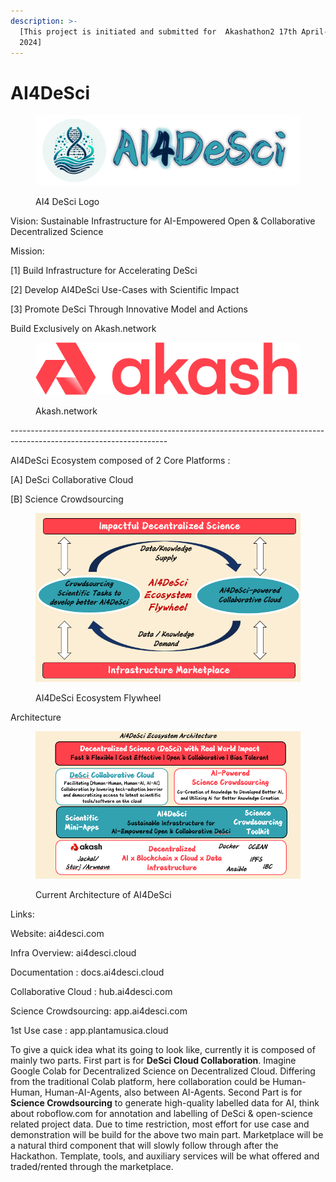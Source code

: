 ```yaml
---
description: >-
  [This project is initiated and submitted for  Akashathon2 17th April- 17th May
  2024]
---
```


# AI4DeSci

<figure><img src=".gitbook/assets/AI4DeSci_Logo.png" alt=""><figcaption><p>AI4 DeSci Logo</p></figcaption></figure>

Vision: Sustainable Infrastructure for AI-Empowered Open & Collaborative Decentralized Science

Mission:&#x20;

\[1] Build Infrastructure for Accelerating DeSci

\[2] Develop AI4DeSci Use-Cases with Scientific Impact

\[3] Promote DeSci Through Innovative Model and Actions&#x20;



Build Exclusively on Akash.network

<figure><img src=".gitbook/assets/akash-red-t.png" alt=""><figcaption><p>Akash.network</p></figcaption></figure>

\---------------------------------------------------------------------------------------------------------------------

AI4DeSci Ecosystem composed of 2 Core Platforms :&#x20;

\[A] DeSci Collaborative Cloud

\[B] Science Crowdsourcing

<figure><img src=".gitbook/assets/image (1).png" alt=""><figcaption><p>AI4DeSci Ecosystem Flywheel</p></figcaption></figure>



Architecture

<figure><img src=".gitbook/assets/image.png" alt=""><figcaption><p>Current Architecture of AI4DeSci</p></figcaption></figure>



Links:&#x20;

Website: ai4desci.com

Infra Overview: ai4desci.cloud

Documentation : docs.ai4desci.cloud

Collaborative Cloud : hub.ai4desci.com

Science Crowdsourcing: app.ai4desci.com&#x20;

1st Use case : app.plantamusica.cloud





To give a quick idea what its going to look like, currently it is composed of mainly two parts. First part is for **DeSci Cloud Collaboration**. Imagine Google Colab for Decentralized Science on Decentralized Cloud. Differing from the traditional Colab platform, here collaboration could be Human-Human, Human-AI-Agents, also between AI-Agents. Second Part is for **Science Crowdsourcing** to generate high-quality labelled data for AI, think about roboflow.com for annotation and labelling of DeSci & open-science related project data. Due to time restriction, most effort for use case and demonstration will be build for the above two main part. Marketplace will be a natural third component that will slowly follow through after the Hackathon. Template, tools, and auxiliary services will be what offered and traded/rented through the marketplace.
